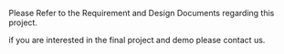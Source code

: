Please Refer to the Requirement and Design Documents regarding this project.

if you are interested in the final project and demo please contact us. 
